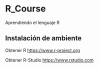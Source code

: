 # R_Course
Aprendiendo el lenguaje R

## Instalación de ambiente
Obtener R https://www.r-project.org

Obtener R-Studio https://www.rstudio.com

